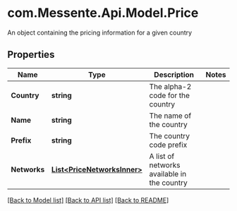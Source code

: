 # com.Messente.Api.Model.Price
An object containing the pricing information for a given country

## Properties

Name | Type | Description | Notes
------------ | ------------- | ------------- | -------------
**Country** | **string** | The alpha-2 code for the country | 
**Name** | **string** | The name of the country | 
**Prefix** | **string** | The country code prefix | 
**Networks** | [**List&lt;PriceNetworksInner&gt;**](PriceNetworksInner.md) | A list of networks available in the country | 

[[Back to Model list]](../README.md#documentation-for-models) [[Back to API list]](../README.md#documentation-for-api-endpoints) [[Back to README]](../README.md)

